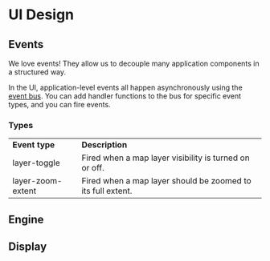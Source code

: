 # UI Design

## Events

We love events! They allow us to decouple many application components in a structured way.

In the UI, application-level events all happen asynchronously using the [event bus](https://github.com/MapofLife/MOL/blob/develop/app/js/mol.bus.js). You can add handler functions to the bus for specific event types, and you can fire events. 

### Types

<table>
<tr>
<td><b>Event type</b></td>
<td><b>Description</b></td>
</tr>
<tr>
<td>layer-toggle</td>
<td>Fired when a map layer visibility is turned on or off.</td>
</tr>
<tr>
<td>layer-zoom-extent</td>
<td>Fired when a map layer should be zoomed to its full extent.</td>
</tr></table>

## Engine

## Display
